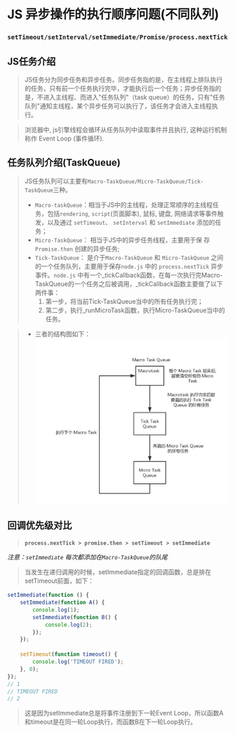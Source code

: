 # JS 异步操作的执行顺序问题(不同队列)
### `setTimeout/setInterval/setImmediate/Promise/process.nextTick`

## JS任务介绍
> JS任务分为同步任务和异步任务。同步任务指的是，在主线程上排队执行的任务，只有前一个任务执行完毕，才能执行后一个任务；异步任务指的是，不进入主线程、而进入"任务队列"（task queue）的任务，只有"任务队列"通知主线程，某个异步任务可以执行了，该任务才会进入主线程执行。

> 浏览器中, js引擎线程会循环从任务队列中读取事件并且执行, 这种运行机制称作 Event Loop (事件循环).

## 任务队列介绍(TaskQueue)
> JS任务队列可以主要有`Macro-TaskQueue/Micro-TaskQueue/Tick-TaskQueue`三种。
> * `Macro-taskQueue`：相当于JS中的主线程，处理正常顺序的主线程任务，包括`rendering`, `script`(页面脚本), 鼠标, 键盘, 网络请求等事件触发，以及通过 `setTimeout`、 `setInterval` 和 `setImmediate` 添加的任务；
> * `Micro-TaskQueue`： 相当于JS中的异步任务线程，主要用于保 存`Promise.then` 创建的异步任务;
> * `Tick-TaskQueue`： 是介于`Macro-TaskQueue` 和 `Micro-TaskQueue` 之间的一个任务队列，主要用于保存`node.js` 中的 `process.nextTick` 异步事件。`node.js` 中有一个_tickCallback函数，在每一次执行完Macro-TaskQueue的一个任务之后被调用，_tickCallback函数主要做了以下两件事：
>   1. 第一步，将当前Tick-TaskQueue当中的所有任务执行完；
>   2. 第二步，执行_runMicroTask函数，执行Micro-TaskQueue当中的任务。

> * 三者的结构图如下：
![任务队列结构图](./images/queue.png)


## 回调优先级对比
> **`process.nextTick > promise.then > setTimeout > setImmediate`**

*注意：`setImmediate` 每次都添加在`Macro-TaskQueue`的队尾*

> 当发生在递归调用的时候，setImmediate指定的回调函数，总是排在setTimeout前面，如下：
```javascript
setImmediate(function () {
    setImmediate(function A() {
        console.log(1);
        setImmediate(function B() {
            console.log(2);
        });
    });

    setTimeout(function timeout() {
        console.log('TIMEOUT FIRED');
    }, 0);
});
// 1
// TIMEOUT FIRED
// 2
```

> 这是因为setImmediate总是将事件注册到下一轮Event Loop，所以函数A和timeout是在同一轮Loop执行，而函数B在下一轮Loop执行。